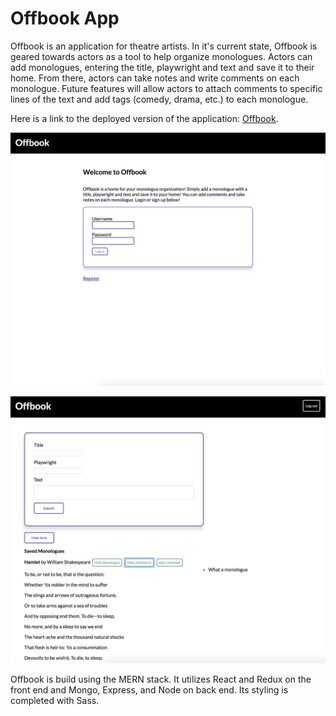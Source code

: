 # Offbook App

Offbook is an application for theatre artists. In it's current state, Offbook is geared towards actors as a tool to help organize monologues. Actors can add monologues, entering the title, playwright and text and save it to their home. From there, actors can take notes and write comments on each monologue. Future features will allow actors to attach comments to specific lines of the text and add tags (comedy, drama, etc.) to each monologue.

Here is a link to the deployed version of the application: [Offbook](https://vibrant-booth-ddde82.netlify.com/).

![Offbook login page](https://github.com/thinkful-ei19/dylan-offbook-client/blob/master/screenshots/Screen%20Shot%202018-05-04%20at%201.41.43%20PM.png)

![Offbook dashboard](https://github.com/thinkful-ei19/dylan-offbook-client/blob/master/screenshots/Screen%20Shot%202018-05-04%20at%201.42.09%20PM.png)

Offbook is build using the MERN stack. It utilizes React and Redux on the front end and Mongo, Express, and Node on back end. Its styling is completed with Sass.  

